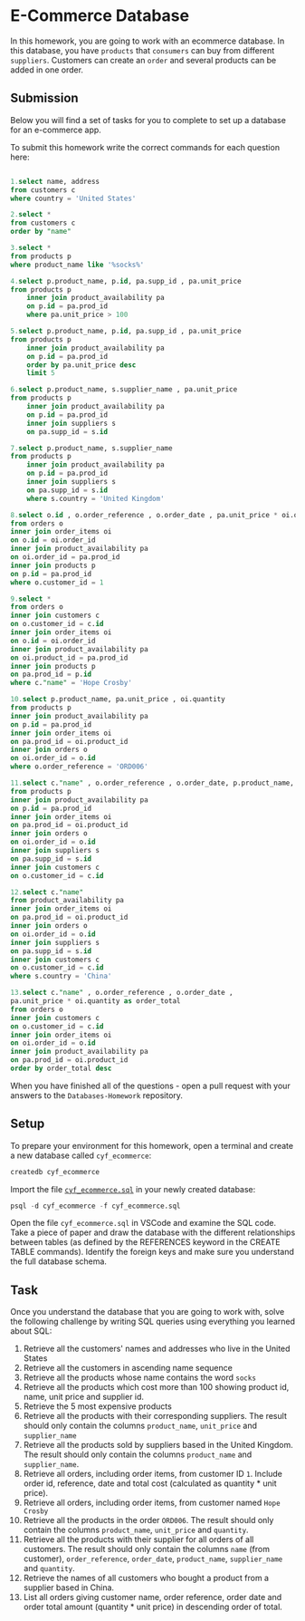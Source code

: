 # E-Commerce Database

In this homework, you are going to work with an ecommerce database. In this database, you have `products` that `consumers` can buy from different `suppliers`. Customers can create an `order` and several products can be added in one order.

## Submission

Below you will find a set of tasks for you to complete to set up a database for an e-commerce app.

To submit this homework write the correct commands for each question here:
```sql

1.select name, address
from customers c 
where country = 'United States'

2.select *
from customers c 
order by "name" 

3.select *
from products p
where product_name like '%socks%'

4.select p.product_name, p.id, pa.supp_id , pa.unit_price 
from products p
	inner join product_availability pa 
	on p.id = pa.prod_id 
	where pa.unit_price > 100

5.select p.product_name, p.id, pa.supp_id , pa.unit_price 
from products p
	inner join product_availability pa 
	on p.id = pa.prod_id 
	order by pa.unit_price desc 
	limit 5

6.select p.product_name, s.supplier_name , pa.unit_price 
from products p
	inner join product_availability pa 
	on p.id = pa.prod_id 
	inner join suppliers s 
	on pa.supp_id = s.id 

7.select p.product_name, s.supplier_name
from products p
	inner join product_availability pa 
	on p.id = pa.prod_id 
	inner join suppliers s 
	on pa.supp_id = s.id 
	where s.country = 'United Kingdom'

8.select o.id , o.order_reference , o.order_date , pa.unit_price * oi.quantity as total_cost
from orders o 
inner join order_items oi 
on o.id = oi.order_id
inner join product_availability pa
on oi.order_id = pa.prod_id 
inner join products p 
on p.id = pa.prod_id 
where o.customer_id = 1

9.select *
from orders o 
inner join customers c 
on o.customer_id = c.id 
inner join order_items oi 
on o.id = oi.order_id 
inner join product_availability pa 
on oi.product_id = pa.prod_id 
inner join products p 
on pa.prod_id = p.id 
where c."name" = 'Hope Crosby'

10.select p.product_name, pa.unit_price , oi.quantity 
from products p 
inner join product_availability pa 
on p.id = pa.prod_id 
inner join order_items oi 
on pa.prod_id = oi.product_id 
inner join orders o 
on oi.order_id = o.id 
where o.order_reference = 'ORD006'

11.select c."name" , o.order_reference , o.order_date, p.product_name, s.supplier_name , oi.quantity 
from products p 
inner join product_availability pa 
on p.id = pa.prod_id 
inner join order_items oi 
on pa.prod_id = oi.product_id 
inner join orders o 
on oi.order_id = o.id
inner join suppliers s 
on pa.supp_id = s.id 
inner join customers c 
on o.customer_id = c.id 

12.select c."name"
from product_availability pa 
inner join order_items oi 
on pa.prod_id = oi.product_id 
inner join orders o 
on oi.order_id = o.id
inner join suppliers s 
on pa.supp_id = s.id 
inner join customers c 
on o.customer_id = c.id 
where s.country = 'China'

13.select c."name" , o.order_reference , o.order_date , 
pa.unit_price * oi.quantity as order_total
from orders o 
inner join customers c 
on o.customer_id = c.id 
inner join order_items oi 
on oi.order_id = o.id 
inner join product_availability pa 
on pa.prod_id = oi.product_id 
order by order_total desc 

```

When you have finished all of the questions - open a pull request with your answers to the `Databases-Homework` repository.

## Setup

To prepare your environment for this homework, open a terminal and create a new database called `cyf_ecommerce`:

```sql
createdb cyf_ecommerce
```

Import the file [`cyf_ecommerce.sql`](./cyf_ecommerce.sql) in your newly created database:

```sql
psql -d cyf_ecommerce -f cyf_ecommerce.sql
```

Open the file `cyf_ecommerce.sql` in VSCode and examine the SQL code. Take a piece of paper and draw the database with the different relationships between tables (as defined by the REFERENCES keyword in the CREATE TABLE commands). Identify the foreign keys and make sure you understand the full database schema.

## Task

Once you understand the database that you are going to work with, solve the following challenge by writing SQL queries using everything you learned about SQL:

1. Retrieve all the customers' names and addresses who live in the United States
2. Retrieve all the customers in ascending name sequence
3. Retrieve all the products whose name contains the word `socks`
4. Retrieve all the products which cost more than 100 showing product id, name, unit price and supplier id.
5. Retrieve the 5 most expensive products
6. Retrieve all the products with their corresponding suppliers. The result should only contain the columns `product_name`, `unit_price` and `supplier_name`
7. Retrieve all the products sold by suppliers based in the United Kingdom. The result should only contain the columns `product_name` and `supplier_name`.
8. Retrieve all orders, including order items, from customer ID `1`. Include order id, reference, date and total cost (calculated as quantity * unit price).
9. Retrieve all orders, including order items, from customer named `Hope Crosby`
10. Retrieve all the products in the order `ORD006`. The result should only contain the columns `product_name`, `unit_price` and `quantity`.
11. Retrieve all the products with their supplier for all orders of all customers. The result should only contain the columns `name` (from customer), `order_reference`, `order_date`, `product_name`, `supplier_name` and `quantity`.
12. Retrieve the names of all customers who bought a product from a supplier based in China.
13. List all orders giving customer name, order reference, order date and order total amount (quantity * unit price) in descending order of total.

